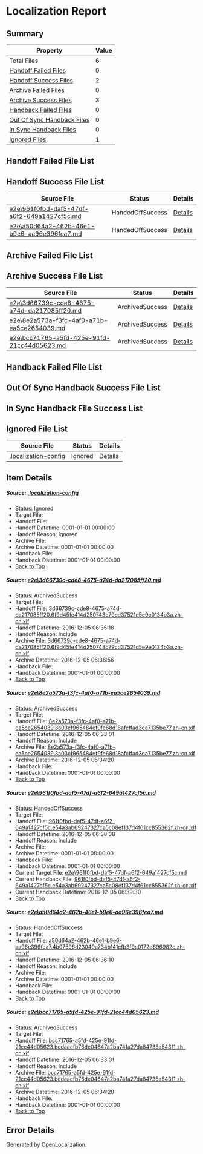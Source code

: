 # <a name='report-top'></a> Localization Report

## Summary
 Property | Value 
 -------- | ----- 
 Total Files | 6
[ Handoff Failed Files ](#handoff-failed-list)| 0
[ Handoff Success Files ](#handoff-success-list)| 2
[ Archive Failed Files ](#archive-failed-list)| 0
[ Archive Success Files ](#archive-success-list)| 3
[ Handback Failed Files ](#handback-failed-list)| 0
[ Out Of Sync Handback Files ](#outofsync-handback-success-list)| 0
[ In Sync Handback Files ](#insync-handback-success-list)| 0
[ Ignored Files ](#ignored-list)| 1

## <a name='handoff-failed-list'></a> Handoff Failed File List

## <a name='handoff-success-list'></a> Handoff Success File List
 Source File | Status | Details 
 ----------- | ------ | ------- 
 [e2e\961f0fbd-daf5-47df-a6f2-649a1427cf5c.md](https://github.com/OpenLocalizationTestOrg/ol-test0/blob/61ef9a4516fcdb7000826b1b4e9523c80e5da3c9/e2e/961f0fbd-daf5-47df-a6f2-649a1427cf5c.md) | HandedOffSuccess | [Details](#218004b9d099ad3b56be6f56c5ec46062791ec423)
 [e2e\a50d64a2-462b-46e1-b9e6-aa96e396fea7.md](https://github.com/OpenLocalizationTestOrg/ol-test0/blob/3269edebd13981d9e3738cca7dd340ac50432caf/e2e/a50d64a2-462b-46e1-b9e6-aa96e396fea7.md) | HandedOffSuccess | [Details](#3e7ad264a0fd45432574240f001061c1d0c7cff94)

## <a name='archive-failed-list'></a> Archive Failed File List

## <a name='archive-success-list'></a> Archive Success File List
 Source File | Status | Details 
 ----------- | ------ | ------- 
 [e2e\3d66739c-cde8-4675-a74d-da217085ff20.md](https://github.com/OpenLocalizationTestOrg/ol-test0/blob/0985878e818648e9aaea0d95079bc19b5676b662/e2e/3d66739c-cde8-4675-a74d-da217085ff20.md) | ArchivedSuccess | [Details](#f8b03ad18130b38373aaf9c2e7753c184e4a3d301)
 [e2e\8e2a573a-f3fc-4af0-a71b-ea5ce2654039.md](https://github.com/OpenLocalizationTestOrg/ol-test0/blob/aae38c14b91c48f12fd452771f5febd09ea40d6f/e2e/8e2a573a-f3fc-4af0-a71b-ea5ce2654039.md) | ArchivedSuccess | [Details](#261c4271d1710808de8cf06e91f9563c6872780d2)
 [e2e\bcc71765-a5fd-425e-91fd-21cc44d05623.md](https://github.com/OpenLocalizationTestOrg/ol-test0/blob/aae38c14b91c48f12fd452771f5febd09ea40d6f/e2e/bcc71765-a5fd-425e-91fd-21cc44d05623.md) | ArchivedSuccess | [Details](#08a9f9d2de6a45b4e8036a14fc2131cdbca72a775)

## <a name='handback-failed-list'></a> Handback Failed File List

## <a name='outofsync-handback-success-list'></a> Out Of Sync Handback Success File List

## <a name='insync-handback-success-list'></a> In Sync Handback File Success List

## <a name='ignored-list'></a> Ignored File List
 Source File | Status | Details 
 ----------- | ------ | ------- 
 [.localization-config](https://github.com/OpenLocalizationTestOrg/ol-test0/blob/61ef9a4516fcdb7000826b1b4e9523c80e5da3c9/.localization-config) | Ignored | [Details](#c268a05ecaa7ec85942ed632c29928ee5bd6da8d0)

## Item Details
##### <a name='c268a05ecaa7ec85942ed632c29928ee5bd6da8d0'></a> Source: [.localization-config](https://github.com/OpenLocalizationTestOrg/ol-test0/blob/61ef9a4516fcdb7000826b1b4e9523c80e5da3c9/.localization-config)
* Status: Ignored
* Target File: 
* Handoff File: 
* Handoff Datetime: 0001-01-01 00:00:00
* Handoff Reason: Ignored
* Archive File: 
* Archive Datetime: 0001-01-01 00:00:00
* Handback File: 
* Handback Datetime: 0001-01-01 00:00:00
* [Back to Top](#report-top)

##### <a name='f8b03ad18130b38373aaf9c2e7753c184e4a3d301'></a> Source: [e2e\3d66739c-cde8-4675-a74d-da217085ff20.md](https://github.com/OpenLocalizationTestOrg/ol-test0/blob/0985878e818648e9aaea0d95079bc19b5676b662/e2e/3d66739c-cde8-4675-a74d-da217085ff20.md)
* Status: ArchivedSuccess
* Target File: 
* Handoff File: [3d66739c-cde8-4675-a74d-da217085ff20.6f9d45fe414d250743c79cd37521d5e9e0134b3a.zh-cn.xlf](https://github.com/OpenLocalizationTestOrg/ol-test0-handoff/blob/a4ec5c78cd8088cc4118ed77d38599fd12052ea8/ol-handoff/OpenLocalizationTestOrg/ol-test0-zhcn/shujia/ht/3d66739c-cde8-4675-a74d-da217085ff20.6f9d45fe414d250743c79cd37521d5e9e0134b3a.zh-cn.xlf)
* Handoff Datetime: 2016-12-05 06:35:18
* Handoff Reason: Include
* Archive File: [3d66739c-cde8-4675-a74d-da217085ff20.6f9d45fe414d250743c79cd37521d5e9e0134b3a.zh-cn.xlf](https://github.com/OpenLocalizationTestOrg/ol-test0-handoff/blob/021b2698355c6116a5b576327bea5d6c6df120a5/ol-archive/OpenLocalizationTestOrg/ol-test0-zhcn/shujia/ht/3d66739c-cde8-4675-a74d-da217085ff20.6f9d45fe414d250743c79cd37521d5e9e0134b3a.zh-cn.xlf)
* Archive Datetime: 2016-12-05 06:36:56
* Handback File: 
* Handback Datetime: 0001-01-01 00:00:00
* [Back to Top](#report-top)

##### <a name='261c4271d1710808de8cf06e91f9563c6872780d2'></a> Source: [e2e\8e2a573a-f3fc-4af0-a71b-ea5ce2654039.md](https://github.com/OpenLocalizationTestOrg/ol-test0/blob/aae38c14b91c48f12fd452771f5febd09ea40d6f/e2e/8e2a573a-f3fc-4af0-a71b-ea5ce2654039.md)
* Status: ArchivedSuccess
* Target File: 
* Handoff File: [8e2a573a-f3fc-4af0-a71b-ea5ce2654039.3a03cf965484ef9fe68d18afcffad3ea7135be77.zh-cn.xlf](https://github.com/OpenLocalizationTestOrg/ol-test0-handoff/blob/4ebc7cc28d68d80901a8844348039bf51228dd44/ol-handoff/OpenLocalizationTestOrg/ol-test0-zhcn/shujia/ht/8e2a573a-f3fc-4af0-a71b-ea5ce2654039.3a03cf965484ef9fe68d18afcffad3ea7135be77.zh-cn.xlf)
* Handoff Datetime: 2016-12-05 06:33:01
* Handoff Reason: Include
* Archive File: [8e2a573a-f3fc-4af0-a71b-ea5ce2654039.3a03cf965484ef9fe68d18afcffad3ea7135be77.zh-cn.xlf](https://github.com/OpenLocalizationTestOrg/ol-test0-handoff/blob/da34d55376699a9587c23893ce0920043cda1f4f/ol-archive/OpenLocalizationTestOrg/ol-test0-zhcn/shujia/ht/8e2a573a-f3fc-4af0-a71b-ea5ce2654039.3a03cf965484ef9fe68d18afcffad3ea7135be77.zh-cn.xlf)
* Archive Datetime: 2016-12-05 06:34:20
* Handback File: 
* Handback Datetime: 0001-01-01 00:00:00
* [Back to Top](#report-top)

##### <a name='218004b9d099ad3b56be6f56c5ec46062791ec423'></a> Source: [e2e\961f0fbd-daf5-47df-a6f2-649a1427cf5c.md](https://github.com/OpenLocalizationTestOrg/ol-test0/blob/61ef9a4516fcdb7000826b1b4e9523c80e5da3c9/e2e/961f0fbd-daf5-47df-a6f2-649a1427cf5c.md)
* Status: HandedOffSuccess
* Target File: 
* Handoff File: [961f0fbd-daf5-47df-a6f2-649a1427cf5c.e54a3ab69247327ca5c08ef137d4f61cc855362f.zh-cn.xlf](https://github.com/OpenLocalizationTestOrg/ol-test0-handoff/blob/6c626d8c69f2bd3af3b7b26b5eb16bf550218085/ol-handoff/OpenLocalizationTestOrg/ol-test0-zhcn/shujia/ht/961f0fbd-daf5-47df-a6f2-649a1427cf5c.e54a3ab69247327ca5c08ef137d4f61cc855362f.zh-cn.xlf)
* Handoff Datetime: 2016-12-05 06:38:38
* Handoff Reason: Include
* Archive File: 
* Archive Datetime: 0001-01-01 00:00:00
* Handback File: 
* Handback Datetime: 0001-01-01 00:00:00
* Current Target File: [e2e\961f0fbd-daf5-47df-a6f2-649a1427cf5c.md](https://github.com/OpenLocalizationTestOrg/ol-test0-zhcn/blob/36acedd2d4101e51611205fd8d521dc169ec74b8/e2e/961f0fbd-daf5-47df-a6f2-649a1427cf5c.md)
* Current Handback File: [961f0fbd-daf5-47df-a6f2-649a1427cf5c.e54a3ab69247327ca5c08ef137d4f61cc855362f.zh-cn.xlf](https://github.com/OpenLocalizationTestOrg/ol-test0-handback/blob/f8d529709a24f9684209ca062d21491232b177fc/ol-handback/OpenLocalizationTestOrg/ol-test0-zhcn/shujia/ht/961f0fbd-daf5-47df-a6f2-649a1427cf5c.e54a3ab69247327ca5c08ef137d4f61cc855362f.zh-cn.xlf)
* Current Handback Datetime: 2016-12-05 06:39:30
* [Back to Top](#report-top)

##### <a name='3e7ad264a0fd45432574240f001061c1d0c7cff94'></a> Source: [e2e\a50d64a2-462b-46e1-b9e6-aa96e396fea7.md](https://github.com/OpenLocalizationTestOrg/ol-test0/blob/3269edebd13981d9e3738cca7dd340ac50432caf/e2e/a50d64a2-462b-46e1-b9e6-aa96e396fea7.md)
* Status: HandedOffSuccess
* Target File: 
* Handoff File: [a50d64a2-462b-46e1-b9e6-aa96e396fea7.4b07596d23049a734b141cfb3f9c0172d696982c.zh-cn.xlf](https://github.com/OpenLocalizationTestOrg/ol-test0-handoff/blob/03c5d4a2460e8c7b71e4b4ec4de8a0d60500dfcb/ol-handoff/OpenLocalizationTestOrg/ol-test0-zhcn/shujia/ht/a50d64a2-462b-46e1-b9e6-aa96e396fea7.4b07596d23049a734b141cfb3f9c0172d696982c.zh-cn.xlf)
* Handoff Datetime: 2016-12-05 06:36:10
* Handoff Reason: Include
* Archive File: 
* Archive Datetime: 0001-01-01 00:00:00
* Handback File: 
* Handback Datetime: 0001-01-01 00:00:00
* [Back to Top](#report-top)

##### <a name='08a9f9d2de6a45b4e8036a14fc2131cdbca72a775'></a> Source: [e2e\bcc71765-a5fd-425e-91fd-21cc44d05623.md](https://github.com/OpenLocalizationTestOrg/ol-test0/blob/aae38c14b91c48f12fd452771f5febd09ea40d6f/e2e/bcc71765-a5fd-425e-91fd-21cc44d05623.md)
* Status: ArchivedSuccess
* Target File: 
* Handoff File: [bcc71765-a5fd-425e-91fd-21cc44d05623.bedaacfb76de04647a2ba741a27da84735a543f1.zh-cn.xlf](https://github.com/OpenLocalizationTestOrg/ol-test0-handoff/blob/4ebc7cc28d68d80901a8844348039bf51228dd44/ol-handoff/OpenLocalizationTestOrg/ol-test0-zhcn/shujia/ht/bcc71765-a5fd-425e-91fd-21cc44d05623.bedaacfb76de04647a2ba741a27da84735a543f1.zh-cn.xlf)
* Handoff Datetime: 2016-12-05 06:33:01
* Handoff Reason: Include
* Archive File: [bcc71765-a5fd-425e-91fd-21cc44d05623.bedaacfb76de04647a2ba741a27da84735a543f1.zh-cn.xlf](https://github.com/OpenLocalizationTestOrg/ol-test0-handoff/blob/da34d55376699a9587c23893ce0920043cda1f4f/ol-archive/OpenLocalizationTestOrg/ol-test0-zhcn/shujia/ht/bcc71765-a5fd-425e-91fd-21cc44d05623.bedaacfb76de04647a2ba741a27da84735a543f1.zh-cn.xlf)
* Archive Datetime: 2016-12-05 06:34:20
* Handback File: 
* Handback Datetime: 0001-01-01 00:00:00
* [Back to Top](#report-top)


## Error Details

Generated by OpenLocalization.

